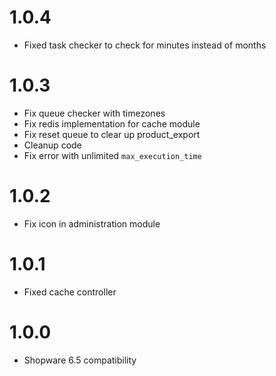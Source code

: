# 1.0.4

* Fixed task checker to check for minutes instead of months

# 1.0.3

* Fix queue checker with timezones
* Fix redis implementation for cache module
* Fix reset queue to clear up product_export
* Cleanup code
* Fix error with unlimited `max_execution_time`

# 1.0.2

* Fix icon in administration module

# 1.0.1

* Fixed cache controller

# 1.0.0

* Shopware 6.5 compatibility


